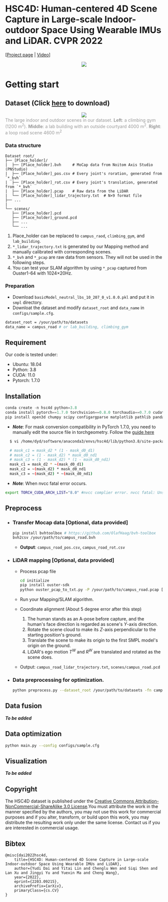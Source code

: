 # HSC4D: Human-centered 4D Scene Capture in Large-scale Indoor-outdoor Space Using Wearable IMUs and LiDAR. CVPR 2022
[[Project page](http://www.lidarhumanmotion.net/hsc4d/) | [Video](https://www.youtube.com/watch?v=IY9FikM__i8)]

<!-- <div align=center>
<img src = "https://github.com/climbingdaily/HSC4D/blob/main/images/logo.png" width=85%/> </div>
<br> -->
<div align=center>
<img src = "https://climbingdaily.github.io/images/overview.png"/></div>



# Getting start
## Dataset (Click [here](https://drive.google.com/drive/folders/1c6iGtqcAhPmzSsoep-WB-g_kJQjMZl-t?usp=sharing) to download)
<div align=center>
<img src = "https://github.com/climbingdaily/HSC4D/blob/main/images/hsc4d_dataset.gif"/>
</div>
<div style="color:orange; border-bottom: 0px solid #d9d9d9;
display: inline-block;
color: #999;
padding: -2px;">The large indoor and outdoor scenes in our dataset. <strong>Left</strong>: a climbing gym (1200 m<sup>2</sup>). <strong>Middle</strong>: a lab building with an outside courtyard 4000 m<sup>2</sup>. <strong>Right</strong>: a loop road scene 4600 m<sup>2</sup> </div>

### Data structure
```terminal
Dataset root/
├── [Place_holder]/
|  ├── [Place_holder].bvh     # MoCap data from Noitom Axis Studio (PNStudio)
|  ├── [Place_holder]_pos.csv # Every joint's roration, generated from `*_bvh`
|  ├── [Place_holder]_rot.csv # Every joint's translation, generated from `*_bvh`
|  ├── [Place_holder].pcap    # Raw data from the LiDAR
|  └── [Place_holder]_lidar_trajectory.txt  # N×9 format file
├── ...
|
└── scenes/
   ├── [Place_holder].pcd
   ├── [Place_holder]_ground.pcd
   ├── ...
   └── ...
```
  1. Place_holder can be replaced to `campus_raod`, `climbing_gym`, and `lab_building`.
  2. `*_lidar_trajectory.txt` is generated by our Mapping method and manually calibrated with corresponding scenes. <br>
  3. `*_bvh` and `*_pcap` are raw data from sensors. They will not be used in the following steps.
  4. You can test your SLAM algorithm by using `*_pcap` captured from Ouster1-64 with 1024×20Hz. 

### Preparation
- Download `basicModel_neutral_lbs_10_207_0_v1.0.0.pkl` and put it in `smpl` directory.
- Downloat the dataset and modify `dataset_root` and `data_name` in `configs/sample.cfg`.
``` bash
dataset_root = /your/path/to/datasets
data_name = campus_road # or lab_building, climbing_gym
```

## Requirement
  Our code is tested under:
  - Ubuntu: 18.04
  - Python: 3.8
  - CUDA:   11.0
  - Pytorch: 1.7.0

## Installation
  ``` python
  conda create -n hsc4d python=3.8
  conda install pytorch==1.7.0 torchvision==0.8.0 torchaudio==0.7.0 cudatoolkit=11.0 -c pytorch
  pip install open3d chumpy scipy configargparse matplotlib pathlib pandas opencv-python torchgeometry tensorboardx
  ```
  - ***Note***: For mask conversion compatibility in PyTorch 1.7.0, you need to manually edit the source file in torchgeometry. Follow the [guide here](https://stackoverflow.com/questions/65637222/runtimeerror-subtraction-the-operator-with-a-bool-tensor-is-not-supported)
  ```bash
    $ vi /home/dyd/software/anaconda3/envs/hsc4d/lib/python3.8/site-packages/torchgeometry/core/conversions.py

    # mask_c1 = mask_d2 * (1 - mask_d0_d1)
    # mask_c2 = (1 - mask_d2) * mask_d0_nd1
    # mask_c3 = (1 - mask_d2) * (1 - mask_d0_nd1)
    mask_c1 = mask_d2 * ~(mask_d0_d1)
    mask_c2 = ~(mask_d2) * mask_d0_nd1
    mask_c3 = ~(mask_d2) * ~(mask_d0_nd1)
  ```
  - ***Note***: When nvcc fatal error occurs.
  ``` bash
  export TORCH_CUDA_ARCH_LIST="8.0" #nvcc complier error. nvcc fatal: Unsupported gpu architecture 
  ```
## Preprocess
- ### Transfer Mocap data [Optional, data provided]
    ```bash
    pip install bvhtoolbox # https://github.com/OlafHaag/bvh-toolbox
    bvh2csv /your/path/to/campus_road.bvh
    ```
  - **Output**: `campus_road_pos.csv`, `campus_road_rot.csv`


- ### LiDAR mapping [Optional, data provided]
  - Process pcap file
    ```bash
    cd initialize
    pip install ouster-sdk 
    python ouster_pcap_to_txt.py -P /your/path/to/campus_road.pcap [-S start_frame] [-E end_frame]
    ```
  <!-- - Output: campus_road__lidar_frames/[time_stamp].txt -->
  - Run your Mapping/SLAM algorithm.
  
  - Coordinate alignment (About 5 degree error after this step)
  
    1. The human stands as an A-pose before capture, and the human's face direction is regarded as scene's $Y$-axis direction. 
    2. Rotate the scene cloud to make its $Z$-axis perpendicular to the starting position's ground. 
    3. Translate the scene to make its origin to the first SMPL model's origin on the ground. 
    4. LiDAR's ego motion $T^W$ and $R^W$ are translated and rotated as the scene does. 
  - Output: `campus_road_lidar_trajectory.txt`, `scenes/campus_road.pcd`
    
- ### Data preprocessing for optimization. 
  ```bash
  python preprocess.py --dataset_root /your/path/to/datasets -fn campus_road -D 0.1
  ```

## Data fusion
***To be added***

## Data optimization
```bash
python main.py --config configs/sample.cfg
```


## Visualization
***To be added***




## Copyright
The HSC4D dataset is published under the [Creative Commons Attribution-NonCommercial-ShareAlike 3.0 License](https://creativecommons.org/licenses/by-nc-sa/3.0/).You must attribute the work in the manner specified by the authors, you may not use this work for commercial purposes and if you alter, transform, or build upon this work, you may distribute the resulting work only under the same license. Contact us if you are interested in commercial usage.



## Bibtex
```
@misc{dai2022hsc4d,
    title={HSC4D: Human-centered 4D Scene Capture in Large-scale Indoor-outdoor Space Using Wearable IMUs and LiDAR},
    author={Yudi Dai and Yitai Lin and Chenglu Wen and Siqi Shen and Lan Xu and Jingyi Yu and Yuexin Ma and Cheng Wang},
    year={2022},
    eprint={2203.09215},
    archivePrefix={arXiv},
    primaryClass={cs.CV}
}
```
